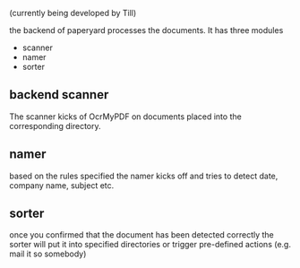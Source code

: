 (currently being developed by Till)

the backend of paperyard processes the documents. It has three modules

* scanner
* namer
* sorter

## backend scanner

The scanner kicks of OcrMyPDF on documents placed into the corresponding directory.

## namer

based on the rules specified the namer kicks off and tries to detect date, company name, subject etc.

## sorter

once you confirmed that the document has been detected correctly the sorter will put it into specified directories or trigger pre-defined actions (e.g. mail it so somebody)
